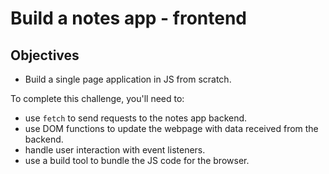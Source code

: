# Build a notes app - frontend

## Objectives
 * Build a single page application in JS from scratch.

To complete this challenge, you'll need to:
 * use `fetch` to send requests to the notes app backend.
 * use DOM functions to update the webpage with data received from the backend.
 * handle user interaction with event listeners.
 * use a build tool to bundle the JS code for the browser.
